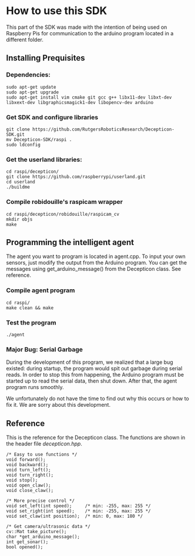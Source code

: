 How to use this SDK
====================

This part of the SDK was made with the intention of being used on Raspberry Pis for communication to the arduino program located in a different folder.

<h2> Installing Prequisites </h2>

<h3> Dependencies: </h3>

	sudo apt-get update
	sudo apt-get upgrade
	sudo apt-get install vim cmake git gcc g++ libx11-dev libxt-dev libxext-dev libgraphicsmagick1-dev libopencv-dev arduino

<h3> Get SDK and configure libraries </h3>

	git clone https://github.com/RutgersRoboticsResearch/Decepticon-SDK.git
	mv Decepticon-SDK/raspi .
	sudo ldconfig

<h3> Get the userland libraries: </h3>

	cd raspi/decepticon/
	git clone https://github.com/raspberrypi/userland.git
	cd userland
	./buildme

<h3> Compile robidouille's raspicam wrapper </h3>

	cd raspi/decepticon/robidouille/raspicam_cv
	mkdir objs
	make

<h2> Programming the intelligent agent </h2>

The agent you want to program is located in agent.cpp. To input your own sensors, just modify the output from the Arduino program. You can get the messages using get_arduino_message() from the Decepticon class. See reference.

<h3> Compile agent program </h3>

	cd raspi/
	make clean && make

<h3> Test the program </h3>

	./agent

<h3> Major Bug: Serial Garbage </h3>

During the development of this program, we realized that a large bug existed: during startup, the program would spit out garbage during serial reads. In order to stop this from happening, the Arduino program must be started up to read the serial data, then shut down. After that, the agent program runs smoothly.

We unfortunately do not have the time to find out why this occurs or how to fix it. We are sorry about this development.

<h2> Reference </h2>

This is the reference for the Decepticon class. The functions are shown in the header file <i>decepticon.hpp</i>.

	/* Easy to use functions */
	void forward();
	void backward();
	void turn_left();
	void turn_right();
	void stop();
	void open_claw();
	void close_claw();

	/* More precise control */
	void set_left(int speed);     /* min: -255, max: 255 */
	void set_right(int speed);    /* min: -255, max: 255 */
	void set_claw(int position);  /* min: 0, max: 180 */

	/* Get camera/ultrasonic data */
	cv::Mat take_picture();
	char *get_arduino_message();
	int get_sonar();
	bool opened();
